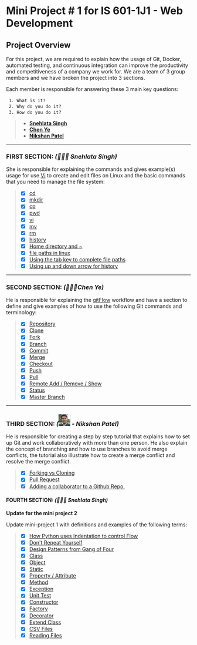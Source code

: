 
# **Mini Project # 1 for IS 601-1J1 - Web Development**

## **Project Overview**

For this project, we are required to explain how the usage of Git, Docker, automated testing, and continuous integration can improve the productivity and competitiveness of a company we work for. We are a team of 3 group members and we have broken the project into 3 sections. 

Each member is responsible for answering these 3 main key questions:

     1. What is it?
     2. Why do you do it?
     3. How do you do it?

> - [**Snehlata Singh**](/README.md#first-section--snehlata-singh)
> - [**Chen Ye**](/README.md#second-section-%EF%B8%8Fchen-ye)
> - [**Nikshan Patel**](/README.md#third-section----nikshan-patel)

---

### FIRST SECTION: *(👩🏽‍🦰 Snehlata Singh)* 
She is responsible for explaining the commands and gives example(s) usage for use  [Vi](https://en.wikipedia.org/wiki/Vi)  to create and edit files on Linux and the basic commands that you need to manage the file system:

>- [x] [cd](/section-1/command_cd.md)   
>- [x] [mkdir](/section-1/command_mkdir.md)
>- [x] [cp](/section-1/command_cp.md)
>- [x] [pwd](/section-1/command_pwd.md)
>- [x] [vi](/section-1/command_vi.md)
>- [x] [mv](/section-1/command_mv.md)
>- [x] [rm](/section-1/command_rm.md)
>- [x] [history](/section-1/command_history.md)
>- [x] [Home directory and ~](/section-1/command_homedir.md)
>- [x] [file paths in linux](/section-1/command_filepath.md)
>- [x] [Using the tab key to complete file paths](/section-1/command_tabkey.md)
>- [x] [Using up and down arrow for history](/section-1/command_updownarrow.md)
---
### SECOND SECTION: *(🙍🏻‍♂️Chen Ye)*  
He is responsible for explaining the [gitFlow](https://datasift.github.io/gitflow/IntroducingGitFlow.html)  workflow and have a section to define and give examples of how to use the following Git commands and terminology:

>- [x] [Repository](/section-2/repository.md)
>- [x] [Clone](/section-2/clone.md)
>- [x] [Fork](/section-2/fork.md)
>- [x] [Branch](/section-2/branch.md)
>- [x] [Commit](/section-2/commit.md)
>- [x] [Merge](/section-2/merge.md)
>- [x] [Checkout](/section-2/checkout.md)
>- [x] [Push](/section-2/push.md)
>- [x] [Pull](/section-2/pull.md)
>- [x] [Remote Add / Remove / Show](/section-2/remote.md)
>- [x] [Status](/section-2/status.md)
>- [x] [Master Branch](/section-2/master_branch.md)

---
### THIRD SECTION: *(<img src="/section-3/images/Nikshan.jpeg" width="32" height="32"/> - Nikshan Patel)*  
He is responsible for creating a step by step tutorial that explains how to set up Git and work collaboratively with more than one person. He also explain the concept of branching and how to use branches to avoid merge conflicts, the tutorial also illustrate how to create a merge conflict and resolve the merge conflict.

>- [x] [Forking vs Cloning](/section-3/fork-vs-clone.md)
>- [x] [Pull Request](/section-3/pull-request.md)
>- [x] [Adding a collaborator to a Github Repo.](/section-3/add_collaborators.md)

#### FOURTH SECTION: *(👩🏽‍🦰 Snehlata Singh)* 
**Update for the mini project 2**

Update mini-project 1 with definitions and examples of the following terms:

>- [x] [How Python uses Indentation to control Flow](/section-4/indentation.md)
>- [x] [Don't Repeat Yourself](/section-4/dry.md)
>- [x] [Design Patterns from Gang of Four](/section-4/designpattern.md)
>- [x] [Class](/section-4/class.md)
>- [x] [Object](/section-4/object.md)
>- [x] [Static](/section-4/static.md)
>- [x] [Property / Attribute](/section-4/propertyatribute.md)
>- [x] [Method](/section-4/method.md)
>- [x] [Exception](/section-4/exception.md)
>- [x] [Unit Test](/section-4/unittest.md)
>- [x] [Constructor](/section-4/constructor.md)
>- [x] [Factory](/section-4/factory.md)
>- [x] [Decorator](/section-4/decorator.md)
>- [x] [Extend Class](/section-4/extendclass.md)
>- [x] [CSV Files](/section-4/csvfiles.md)
>- [x] [Reading Files](/section-4/readingfiles.md)
